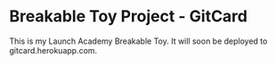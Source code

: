 # Breakable Toy Project - GitCard

This is my Launch Academy Breakable Toy. It will soon be deployed to gitcard.herokuapp.com. 
